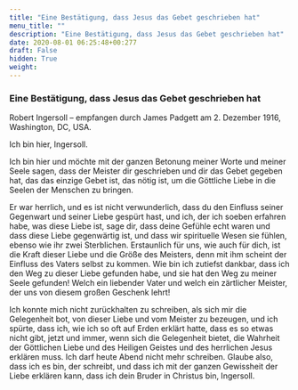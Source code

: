 ```yaml
---
title: "Eine Bestätigung, dass Jesus das Gebet geschrieben hat"
menu_title: ""
description: "Eine Bestätigung, dass Jesus das Gebet geschrieben hat"
date: 2020-08-01 06:25:48+00:277
draft: False
hidden: True
weight:
---
```

### Eine Bestätigung, dass Jesus das Gebet geschrieben hat

Robert Ingersoll – empfangen durch James Padgett am 2. Dezember 1916, Washington, DC, USA.

Ich bin hier, Ingersoll.

Ich bin hier und möchte mit der ganzen Betonung meiner Worte und meiner Seele sagen, dass der Meister dir geschrieben und dir das Gebet gegeben hat, das das einzige Gebet ist, das nötig ist, um die Göttliche Liebe in die Seelen der Menschen zu bringen.

Er war herrlich, und es ist nicht verwunderlich, dass du den Einfluss seiner Gegenwart und seiner Liebe gespürt hast, und ich, der ich soeben erfahren habe, was diese Liebe ist, sage dir, dass deine Gefühle echt waren und dass diese Liebe gegenwärtig ist, und dass wir spirituelle Wesen sie fühlen, ebenso wie ihr zwei Sterblichen. Erstaunlich für uns, wie auch für dich, ist die Kraft dieser Liebe und die Größe des Meisters, denn mit ihm scheint der Einfluss des Vaters selbst zu kommen. Wie bin ich zutiefst dankbar, dass ich den Weg zu dieser Liebe gefunden habe, und sie hat den Weg zu meiner Seele gefunden! Welch ein liebender Vater und welch ein zärtlicher Meister, der uns von diesem großen Geschenk lehrt!

Ich konnte mich nicht zurückhalten zu schreiben, als sich mir die Gelegenheit bot, von dieser Liebe und vom Meister zu bezeugen, und ich spürte, dass ich, wie ich so oft auf Erden erklärt hatte, dass es so etwas nicht gibt, jetzt und immer, wenn sich die Gelegenheit bietet, die Wahrheit der Göttlichen Liebe und des Heiligen Geistes und des herrlichen Jesus erklären muss. Ich darf heute Abend nicht mehr schreiben. Glaube also, dass ich es bin, der schreibt, und dass ich mit der ganzen Gewissheit der Liebe erklären kann, dass ich dein Bruder in Christus bin, Ingersoll.
